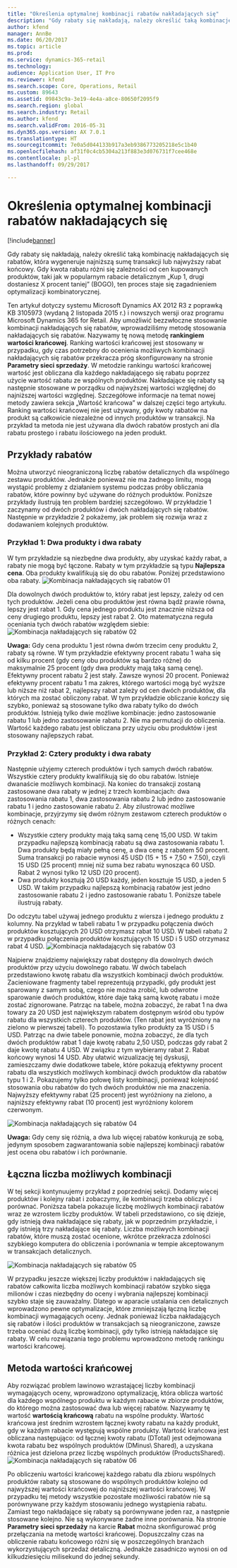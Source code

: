 ```yaml
---
title: "Określenia optymalnej kombinacji rabatów nakładających się"
description: "Gdy rabaty się nakładają, należy określić taką kombinację nakładających się rabatów, która wygeneruje najniższą sumę transakcji lub najwyższy rabat końcowy. Gdy kwota rabatu różni się zależności od cen kupowanych produktów, taki jak w popularnym rabacie detalicznym „Kup 1, drugi dostaniesz X procent taniej” (BOGO), ten proces staje się zagadnieniem optymalizacji kombinatorycznej."
author: kfend
manager: AnnBe
ms.date: 06/20/2017
ms.topic: article
ms.prod: 
ms.service: dynamics-365-retail
ms.technology: 
audience: Application User, IT Pro
ms.reviewer: kfend
ms.search.scope: Core, Operations, Retail
ms.custom: 89643
ms.assetid: 09843c9a-3e19-4e4a-a8ce-80650f2095f9
ms.search.region: global
ms.search.industry: Retail
ms.author: kfend
ms.search.validFrom: 2016-05-31
ms.dyn365.ops.version: AX 7.0.1
ms.translationtype: HT
ms.sourcegitcommit: 7e0a5d044133b917a3eb9386773205218e5c1b40
ms.openlocfilehash: af31f0c4cb5304a213f883e3d076731f7cee468e
ms.contentlocale: pl-pl
ms.lasthandoff: 09/29/2017

---
```


# <a name="determine-the-optimal-combination-of-overlapping-discounts"></a>Określenia optymalnej kombinacji rabatów nakładających się

[!include[banner](includes/banner.md)]


Gdy rabaty się nakładają, należy określić taką kombinację nakładających się rabatów, która wygeneruje najniższą sumę transakcji lub najwyższy rabat końcowy. Gdy kwota rabatu różni się zależności od cen kupowanych produktów, taki jak w popularnym rabacie detalicznym „Kup 1, drugi dostaniesz X procent taniej” (BOGO), ten proces staje się zagadnieniem optymalizacji kombinatorycznej.

Ten artykuł dotyczy systemu Microsoft Dynamics AX 2012 R3 z poprawką KB 3105973 (wydaną 2 listopada 2015 r.) i nowszych wersji oraz programu Microsoft Dynamics 365 for Retail. Aby umożliwić bezzwłoczne stosowanie kombinacji nakładających się rabatów, wprowadziliśmy metodę stosowania nakładających się rabatów. Nazywamy tę nową metodę **rankingiem wartości krańcowej**. Ranking wartości krańcowej jest stosowany w przypadku, gdy czas potrzebny do ocenienia możliwych kombinacji nakładających się rabatów przekracza próg skonfigurowany na stronie **Parametry sieci sprzedaży**. W metodzie rankingu wartości krańcowej wartość jest obliczana dla każdego nakładającego się rabatu poprzez użycie wartość rabatu ze wspólnych produktów. Nakładające się rabaty są następnie stosowane w porządku od najwyższej wartości względnej do najniższej wartości względnej. Szczegółowe informacje na temat nowej metody zawiera sekcja „Wartość krańcowa” w dalszej części tego artykułu. Ranking wartości krańcowej nie jest używany, gdy kwoty rabatów na produkt są całkowicie niezależne od innych produktów w transakcji. Na przykład ta metoda nie jest używana dla dwóch rabatów prostych ani dla rabatu prostego i rabatu ilościowego na jeden produkt.

## <a name="discount-examples"></a>Przykłady rabatów
Można utworzyć nieograniczoną liczbę rabatów detalicznych dla wspólnego zestawu produktów. Jednakże ponieważ nie ma żadnego limitu, mogą wystąpić problemy z działaniem systemu podczas próby obliczania rabatów, które powinny być używane do różnych produktów. Poniższe przykłady ilustrują ten problem bardziej szczegółowo. W przykładzie 1 zaczynamy od dwóch produktów i dwóch nakładających się rabatów. Następnie w przykładzie 2 pokażemy, jak problem się rozwija wraz z dodawaniem kolejnych produktów.

### <a name="example-1-two-products-and-two-discounts"></a>Przykład 1: Dwa produkty i dwa rabaty

W tym przykładzie są niezbędne dwa produkty, aby uzyskać każdy rabat, a rabaty nie mogą być łączone. Rabaty w tym przykładzie są typu **Najlepsza cena**. Oba produkty kwalifikują się do obu rabatów. Poniżej przedstawiono oba rabaty.
![Kombinacja nakładających się rabatów 01](./media/overlapping-discount-combo-01.jpg)

Dla dowolnych dwóch produktów to, który rabat jest lepszy, zależy od cen tych produktów. Jeżeli cena obu produktów jest równa bądź prawie równa, lepszy jest rabat 1. Gdy cena jednego produktu jest znacznie niższa od ceny drugiego produktu, lepszy jest rabat 2. Oto matematyczna reguła oceniania tych dwóch rabatów względem siebie: ![Kombinacja nakładających się rabatów 02](./media/overlapping-discount-combo-02.jpg)

**Uwaga:** Gdy cena produktu 1 jest równa dwóm trzecim ceny produktu 2, rabaty są równe. W tym przykładzie efektywny procent rabatu 1 waha się od kilku procent (gdy ceny obu produktów są bardzo różne) do maksymalnie 25 procent (gdy dwa produkty mają taką samą cenę). Efektywny procent rabatu 2 jest stały. Zawsze wynosi 20 procent. Ponieważ efektywny procent rabatu 1 ma zakres, którego wartości mogą być wyższe lub niższe niż rabat 2, najlepszy rabat zależy od cen dwóch produktów, dla których ma zostać obliczony rabat. W tym przykładzie obliczanie kończy się szybko, ponieważ są stosowane tylko dwa rabaty tylko do dwóch produktów. Istnieją tylko dwie możliwe kombinacje: jedno zastosowanie rabatu 1 lub jedno zastosowanie rabatu 2. Nie ma permutacji do obliczenia. Wartość każdego rabatu jest obliczana przy użyciu obu produktów i jest stosowany najlepszych rabat.

### <a name="example-2-four-products-and-two-discounts"></a>Przykład 2: Cztery produkty i dwa rabaty

Następnie użyjemy czterech produktów i tych samych dwóch rabatów. Wszystkie cztery produkty kwalifikują się do obu rabatów. Istnieje dwanaście możliwych kombinacji. Na koniec do transakcji zostaną zastosowane dwa rabaty w jednej z trzech kombinacjach: dwa zastosowania rabatu 1, dwa zastosowania rabatu 2 lub jedno zastosowanie rabatu 1 i jedno zastosowanie rabatu 2. Aby zilustrować możliwe kombinacje, przyjrzymy się dwóm różnym zestawom czterech produktów o różnych cenach:

-   Wszystkie cztery produkty mają taką samą cenę 15,00 USD. W takim przypadku najlepszą kombinacją rabatu są dwa zastosowania rabatu 1. Dwa produkty będą miały pełną cenę, a dwa cenę z rabatem 50 procent. Suma transakcji po rabacie wynosi 45 USD (15 + 15 + 7,50 + 7.50), czyli 15 USD (25 procent) mniej niż suma bez rabatu wynosząca 60 USD. Rabat 2 wynosi tylko 12 USD (20 procent).
-   Dwa produkty kosztują 20 USD każdy, jeden kosztuje 15 USD, a jeden 5 USD. W takim przypadku najlepszą kombinacją rabatów jest jedno zastosowanie rabatu 2 i jedno zastosowanie rabatu 1. Poniższe tabele ilustrują rabaty.

Do odczytu tabel używaj jednego produktu z wiersza i jednego produktu z kolumny. Na przykład w tabeli rabatu 1 w przypadku połączenia dwóch produktów kosztujących 20 USD otrzymasz rabat 10 USD. W tabeli rabatu 2 w przypadku połączenia produktów kosztujących 15 USD i 5 USD otrzymasz rabat 4 USD.
![Kombinacja nakładających się rabatów 03](./media/overlapping-discount-combo-03.jpg)

Najpierw znajdziemy największy rabat dostępny dla dowolnych dwóch produktów przy użyciu dowolnego rabatu. W dwóch tabelach przedstawiono kwotę rabatu dla wszystkich kombinacji dwóch produktów. Zacieniowane fragmenty tabel reprezentują przypadki, gdy produkt jest sparowany z samym sobą, czego nie można zrobić, lub odwrotne sparowanie dwóch produktów, które daje taką samą kwotę rabatu i może zostać zignorowane. Patrząc na tabele, można zobaczyć, że rabat 1 na dwa towary za 20 USD jest największym rabatem dostępnym wśród obu typów rabatu dla wszystkich czterech produktów. (Ten rabat jest wyróżniony na zielono w pierwszej tabeli). To pozostawia tylko produkty za 15 USD i 5 USD. Patrząc na dwie tabele ponownie, można zobaczyć, że dla tych dwóch produktów rabat 1 daje kwotę rabatu 2,50 USD, podczas gdy rabat 2 daje kwotę rabatu 4 USD. W związku z tym wybieramy rabat 2. Rabat końcowy wynosi 14 USD. Aby ułatwić wizualizację tej dyskusji, zamieszczamy dwie dodatkowe tabele, które pokazują efektywny procent rabatu dla wszystkich możliwych kombinacji dwóch produktów dla rabatów typu 1 i 2. Pokazujemy tylko połowę listy kombinacji, ponieważ kolejność stosowania obu rabatów do tych dwóch produktów nie ma znaczenia. Najwyższy efektywny rabat (25 procent) jest wyróżniony na zielono, a najniższy efektywny rabat (10 procent) jest wyróżniony kolorem czerwonym. 

![Kombinacja nakładających się rabatów 04](./media/overlapping-discount-combo-04.jpg)

**Uwaga:** Gdy ceny się różnią, a dwa lub więcej rabatów konkurują ze sobą, jedynym sposobem zagwarantowania sobie najlepszej kombinacji rabatów jest ocena obu rabatów i ich porównanie.

## <a name="total-possible-combinations"></a>Łączna liczba możliwych kombinacji
W tej sekcji kontynuujemy przykład z poprzedniej sekcji. Dodamy więcej produktów i kolejny rabat i zobaczymy, ile kombinacji trzeba obliczyć i porównać. Poniższa tabela pokazuje liczbę możliwych kombinacji rabatów wraz ze wzrostem liczby produktów. W tabeli przedstawiono, co się dzieje, gdy istnieją dwa nakładające się rabaty, jak w poprzednim przykładzie, i gdy istnieją trzy nakładające się rabaty. Liczba możliwych kombinacji rabatów, które muszą zostać ocenione, wkrótce przekracza zdolności szybkiego komputera do obliczenia i porównania w tempie akceptowanym w transakcjach detalicznych.

![Kombinacja nakładających się rabatów 05](./media/overlapping-discount-combo-05.jpg)

W przypadku jeszcze większej liczby produktów i nakładających się rabatów całkowita liczba możliwych kombinacji rabatów szybko sięga milionów i czas niezbędny do oceny i wybrania najlepszej kombinacji szybko staje się zauważalny. Dlatego w aparacie ustalania cen detalicznych wprowadzono pewne optymalizacje, które zmniejszają łączną liczbę kombinacji wymagających oceny. Jednak ponieważ liczba nakładających się rabatów i ilości produktów w transakcjach są nieograniczone, zawsze trzeba oceniać dużą liczbę kombinacji, gdy tylko istnieją nakładające się rabaty. W celu rozwiązania tego problemu wprowadzono metodę rankingu wartości krańcowej.

## <a name="marginal-value-method"></a>Metoda wartości krańcowej
Aby rozwiązać problem lawinowo wzrastającej liczby kombinacji wymagających oceny, wprowadzono optymalizację, która oblicza wartość dla każdego wspólnego produktu w każdym rabacie w zbiorze produktów, do którego można zastosować dwa lub więcej rabatów. Nazywamy tę wartość **wartością krańcową** rabatu na wspólne produkty. Wartość krańcowa jest średnim wzrostem łącznej kwoty rabatu na każdy produkt, gdy w każdym rabacie występują wspólne produkty. Wartość krańcowa jest obliczana następująco: od łącznej kwoty rabatu (DTotal) jest odejmowana kwota rabatu bez wspólnych produktów (DMinus\\ Shared), a uzyskana różnica jest dzielona przez liczbę wspólnych produktów (ProductsShared). 
![Kombinacja nakładających się rabatów 06](./media/overlapping-discount-combo-06.jpg)

Po obliczeniu wartości krańcowej każdego rabatu dla zbioru wspólnych produktów rabaty są stosowane do wspólnych produktów kolejno od najwyższej wartości krańcowej do najniższej wartości krańcowej. W przypadku tej metody wszystkie pozostałe możliwości rabatów nie są porównywane przy każdym stosowaniu jednego wystąpienia rabatu. Zamiast tego nakładające się rabaty są porównywane jeden raz, a następnie stosowane kolejno. Nie są wykonywane żadne inne porównania. Na stronie **Parametry sieci sprzedaży** na karcie **Rabat** można skonfigurować próg przełączania na metodę wartości krańcowej. Dopuszczalny czas na obliczenie rabatu końcowego różni się w poszczególnych branżach wykorzystujących sprzedaż detaliczną. Jednakże zasadniczo wynosi on od kilkudziesięciu milisekund do jednej sekundy.




